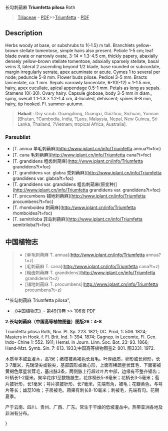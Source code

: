 长勾刺蒴麻 **Triumfetta pilosa** Roth

> [Tiliaceae](http://www.iplant.cn/info/Tiliaceae?t=foc) - [PDF](http://www.iplant.cn/foc/pdf/Tiliaceae.pdf)>>[Triumfetta](http://www.iplant.cn/info/Triumfetta?t=foc) - [PDF](http://www.iplant.cn/foc/pdf/Triumfetta.pdf)

## Description

Herbs woody at base, or subshrubs to 1(-1.5) m tall. Branchlets yellow-brown stellate tomentose, simple hairs also present. Petiole 1-5 cm; leaf blade ovate or narrowly ovate, 3-14 × 1.3-4.5 cm, thickly papery, abaxially densely yellow-brown stellate tomentose, adaxially sparsely stellate, basal veins 3, lateral 2 ascending beyond 1/2 blade, base rounded or subcordate, margin irregularly serrate, apex acuminate or acute. Cymes 1 to several per node; peduncle 5-8 mm. Flower buds pilose. Pedicel 3-5 mm. Bracts lanceolate, ca. 1 mm. Sepals narrowly lanceolate, 6-10(-12) × 1-1.5 mm, hairy, apex cucullate, apical appendage 0.5-1 mm. Petals as long as sepals. Stamens 10(-30). Ovary hairy. Capsule globose, body 3-5 mm in diam., spiny, overall 1.1-1.3 × 1.2-1.4 cm, 4-loculed, dehiscent; spines 6-8 mm, hairy, tip hooked. Fl. summer-autumn.

> **Habait** : 
> Dry scrub. Guangdong, Guangxi, Guizhou, Sichuan, Yunnan [Bhutan, ?Cambodia, India, ?Laos, Malaysia, Nepal, New Guinea, Sri Lanka, Thailand, ?Vietnam; tropical Africa, Australia].


### Parsublist

* [T.  annua  单毛刺蒴麻](http://www.iplant.cn/info/Triumfetta annua?t=foc)
* [T.  cana  毛刺蒴麻](http://www.iplant.cn/info/Triumfetta cana?t=foc)
* [T.  grandidens  粗齿刺蒴麻](http://www.iplant.cn/info/Triumfetta grandidens?t=foc)
* [T.  grandidens var. glabra  秃刺蒴麻](http://www.iplant.cn/info/Triumfetta grandidens var. glabra?t=foc)
* [T.  grandidens var. grandidens  粗齿刺蒴麻(原变种)](http://www.iplant.cn/info/Triumfetta grandidens var. grandidens?t=foc)
* [T.  procumbens  铺地刺蒴麻](http://www.iplant.cn/info/Triumfetta procumbens?t=foc)
* [T.  rhomboidea  刺蒴麻](http://www.iplant.cn/info/Triumfetta rhomboidea?t=foc)
* [T.  semitriloba  菲岛刺蒴麻](http://www.iplant.cn/info/Triumfetta semitriloba?t=foc)

## 中国植物志

> * [单毛刺蒴麻  T.  annua](http://www.iplant.cn/info/Triumfetta annua?t=z)
> * [毛刺蒴麻  T.  cana](http://www.iplant.cn/info/Triumfetta cana?t=z)
> * [粗齿刺蒴麻  T.  grandidens](http://www.iplant.cn/info/Triumfetta grandidens?t=z)
> * [铺地刺蒴麻  T.  procumbens](http://www.iplant.cn/info/Triumfetta procumbens?t=z)

**长勾刺蒴麻 Triumfetta pilosa",


* [《中国植物志》](http://www.iplant.cn/frps)- [第49(1)卷](http://www.iplant.cn/frps/vol/49(1)) >> 106页 [PDF](http://www.iplant.cn/frps/pdf/49(1)/106a.PDF)

**2.长勾刺蒴麻（中国高等植物图鉴）图版26：4-8**

Triumfetta pilosa Roth, Nov. Pl. Sp. 223. 1821; DC. Prod, 1: 506. 1824; Masters in Hook. f. Fl. Brit. Ind. 1: 394. 1874; Gagnep. in Lecomte, Fl. Gen. Indo- Chine 1: 552. 1911; Hemsl. in Journ. Linn. Soc. Bot. 23: 93. 1866; Hand-Mzt. Symb. Sin. 7: 613. 1933;中国高等植物图鉴2: 801. 图3331. 1972.

木质草本或亚灌木，高1米；嫩枝被黄褐色长茸毛。叶厚纸质，卵形或长卵形，长3-7厘米，先瑞渐尖或锐尖，基部圆形或微心形，上面有稀疏星状茸毛．下面密被黄褐色厚星状茸毛，基出脉3条，两侧脉上行超过叶片中部，边缘有不整齐锯齿；叶柄长1-2厘米。聚伞花序1至数枝腋生，花序柄长5-8毫米；花柄长3-5毫米；苞片披针形，长1毫米；萼片狭披针形，长7毫米，先端有角，被毛；花瓣黄色，与萼片等长；雄蕊10枚；子房被毛。蒴果有刺长8-10毫米；刺被毛，先端有勾。花期夏季。

产于云南、四川、贵州、广西、广东。常生于干燥的低坡灌丛中。热带亚洲各地及非洲有分布。


}